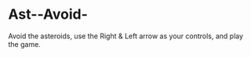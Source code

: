 # Ast--Avoid-
Avoid the asteroids, use the Right &amp; Left arrow as your controls, and play the game. 
